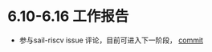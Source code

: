 # 6.10-6.16 工作报告

- 参与sail-riscv issue 评论，目前可进入下一阶段， [commit](https://github.com/riscv/sail-riscv/issues/25)